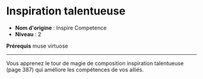 # Inspiration talentueuse

 * **Nom d'origine** : Inspire Competence
 * **Niveau** : 2


<p><strong>Prérequis</strong> muse virtuose</p>
<hr>
<p>Vous apprenez le tour de magie de composition inspiration talentueuse (page 387) qui améliore les compétences de vos alliés.</p>